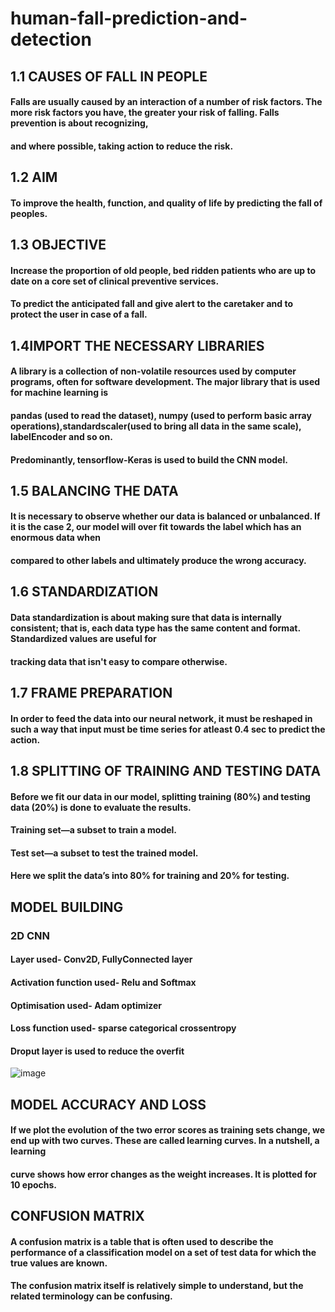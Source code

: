 # human-fall-prediction-and-detection
## 1.1 CAUSES OF FALL IN PEOPLE
#### Falls are usually caused by an interaction of a number of risk factors. The more risk factors you have, the greater your risk of falling. Falls prevention is about recognizing,
#### and where possible, taking action to reduce the risk.
## 1.2 AIM
#### To improve the health, function, and quality of life by predicting the fall of peoples.
## 1.3 OBJECTIVE
#### Increase the proportion of old people, bed ridden patients who are up to date on a core set of clinical preventive services.
#### To predict the anticipated fall and give alert to the caretaker and to protect the user in case of a fall.
## 1.4IMPORT THE NECESSARY LIBRARIES
#### A library is a collection of non-volatile resources used by computer programs, often for software development. The major library that is used for machine learning is
#### pandas (used to read the dataset), numpy (used to perform basic array operations),standardscaler(used to bring all data in the same scale), labelEncoder and so on.
#### Predominantly, tensorflow-Keras is used to build the CNN model.

## 1.5 BALANCING THE DATA
#### It is necessary to observe whether our data is balanced or unbalanced. If it is the case 2, our model will over fit towards the label which has an enormous data when
#### compared to other labels and ultimately produce the wrong accuracy.
## 1.6 STANDARDIZATION
#### Data standardization is about making sure that data is internally consistent; that is, each data type has the same content and format. Standardized values are useful for
#### tracking data that isn't easy to compare otherwise.
## 1.7 FRAME PREPARATION
#### In order to feed the data into our neural network, it must be reshaped in such a way that input must be time series for atleast 0.4 sec to predict the action.  
## 1.8 SPLITTING OF TRAINING AND TESTING DATA
#### Before we fit our data in our model, splitting training (80%) and testing data (20%) is done to evaluate the results.
#### Training set—a subset to train a model.
#### Test set—a subset to test the trained model.
#### Here we split the data’s into 80% for training and 20% for testing.
## MODEL BUILDING
### 2D CNN
#### Layer used-  Conv2D, FullyConnected layer

#### Activation function used- Relu  and Softmax 

#### Optimisation used- Adam optimizer  

#### Loss function used- sparse categorical crossentropy 

#### Droput layer is used to reduce the overfit
![image](https://user-images.githubusercontent.com/76246283/119127448-f75b3880-ba51-11eb-976f-9a8d5529566c.png)

## MODEL ACCURACY AND LOSS
#### If we plot the evolution of the two error scores as training sets change, we end up with two curves. These are called learning curves. In a nutshell, a learning
#### curve shows how error changes as the weight increases. It is plotted for 10 epochs.
## CONFUSION MATRIX
#### A confusion matrix is a table that is often used to describe the performance of a classification model on a set of test data for which the true values are known.
#### The confusion matrix itself is relatively simple to understand, but the related terminology can be confusing.
